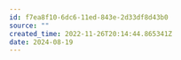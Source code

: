 ```yaml
---
id: f7ea8f10-6dc6-11ed-843e-2d33df8d43b0
source: ""
created_time: 2022-11-26T20:14:44.865341Z
date: 2024-08-19
---
```

